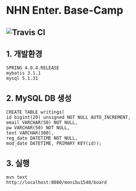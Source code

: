 # NHN Enter. Base-Camp
![Travis CI](https://travis-ci.org/monibu1548/Base-Camp.svg?branch=develop)
---

## 1. 개발환경
```
SPRING 4.0.4.RELEASE
mybatis 3.1.1
mysql 5.1.31

```


## 2. MySQL DB 생성

```
CREATE TABLE writings(
id bigint(20) unsigned NOT NULL AUTO_INCREMENT,
email VARCHAR(50) NOT NULL,
pw VARCHAR(50) NOT NULL,
text VARCHAR(300),
reg_date DATETIME NOT NULL,
mod_date DATETIME, PRIMARY KEY(id));
```

## 3. 실행

```
mvn text
http://localhost:8080/monibu1548/board
```
